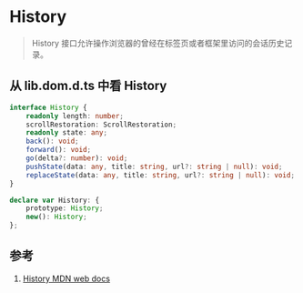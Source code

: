 # History

>History 接口允许操作浏览器的曾经在标签页或者框架里访问的会话历史记录。

## 从 lib.dom.d.ts 中看 History

```ts
interface History {
    readonly length: number;
    scrollRestoration: ScrollRestoration;
    readonly state: any;
    back(): void;
    forward(): void;
    go(delta?: number): void;
    pushState(data: any, title: string, url?: string | null): void;
    replaceState(data: any, title: string, url?: string | null): void;
}

declare var History: {
    prototype: History;
    new(): History;
};
```

## 参考

1. [History MDN web docs](https://developer.mozilla.org/zh-CN/docs/Web/API/History)
